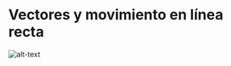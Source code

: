 # Vectores y movimiento en línea recta
![alt-text](https://github.com/alu0101030531/FDV_Practicas/edit/main/FDV_Prac2/Readme_Images/1.gif "Seguimiento")
